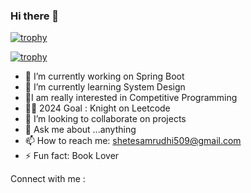 ### Hi there 👋

<!--
**Samrudhi00/Samrudhi00** is a ✨ _special_ ✨ repository because its `README.md` (this file) appears on your GitHub profile.

-->

[![trophy](https://github-profile-trophy.vercel.app/?Samrudhi00=ryo-ma)](https://github.com/ryo-ma/github-profile-trophy)

[![trophy](https://github-profile-trophy.vercel.app/?username=ryo-ma&theme=onedark)](https://github.com/ryo-ma/github-profile-trophy)


- 🔭 I’m currently working on Spring Boot
- 🌱 I’m currently learning System Design
- 👨‍I am really interested in Competitive Programming
- 👨‍💻 2024 Goal : Knight on Leetcode
- 👯 I’m looking to collaborate on projects
- 💬 Ask me about ...anything
- 📫 How to reach me: shetesamrudhi509@gmail.com
- ⚡ Fun fact: Book Lover

Connect with me :






